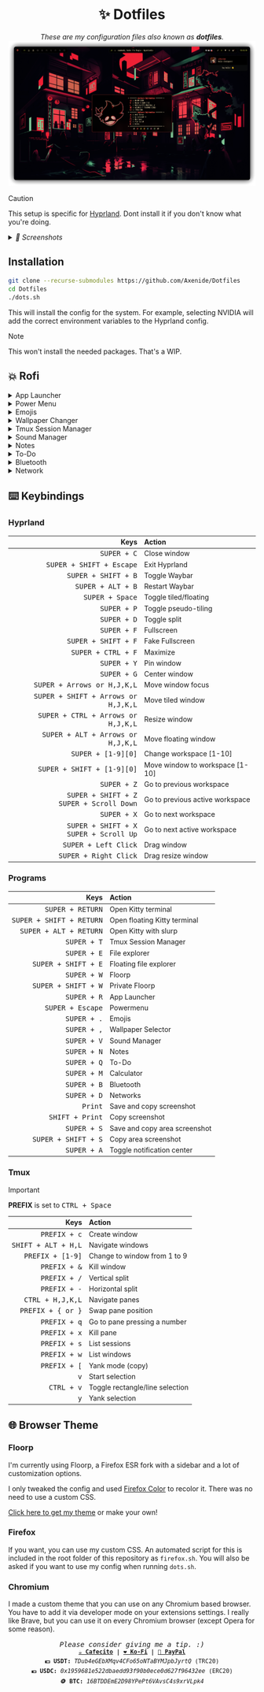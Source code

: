 <h1 align="center">✨ Dotfiles</h1>

<p align="center">
    <i>These are my configuration files also known as <b>dotfiles</b>.</i>
<img src="screenshots/cover.png">
</p>

> [!CAUTION]
> This setup is specific for [Hyprland](https://github.com/hyprwm/Hyprland). Dont install it if you don't know what you're doing.

<details>
<summary><i>
📸 Screenshots
</i></summary>
<img src="screenshots/0.png">
<img src="screenshots/1.png">
<img src="screenshots/2.png">
</details>

## Installation
```bash
git clone --recurse-submodules https://github.com/Axenide/Dotfiles
cd Dotfiles
./dots.sh
```
This will install the config for the system. For example, selecting NVIDIA will add the correct environment variables to the Hyprland config.

> [!NOTE]
> This won't install the needed packages. That's a WIP.

## 💥 Rofi
<details>
  <summary>App Launcher</summary>
    <br>
  <img src="screenshots/rofi/launcher.png">
</details>

<details>
  <summary>Power Menu</summary>
    <br>
  <img src="screenshots/rofi/powermenu.png">
</details>

<details>
  <summary>Emojis</summary>
    <br>
  <img src="screenshots/rofi/emoji.png">
</details>

<details>
  <summary>Wallpaper Changer</summary>
    <br>
  <img src="screenshots/rofi/wallpaper.png">
</details>

<details>
  <summary>Tmux Session Manager</summary>
    <br>
  <img src="screenshots/rofi/tmux.png">
</details>

<details>
  <summary>Sound Manager</summary>
    <br>
  <img src="screenshots/rofi/volume.png">
</details>

<details>
  <summary>Notes</summary>
    <br>
  <img src="screenshots/rofi/notes.png">
</details>

<details>
  <summary>To-Do</summary>
    <br>
  <img src="screenshots/rofi/todo.png">
</details>

<details>
  <summary>Bluetooth</summary>
    <br>
  <img src="screenshots/rofi/bluetooth.png">
</details>

<details>
  <summary>Network</summary>
    <br>
  <img src="screenshots/rofi/network.png">
</details>

## ⌨️ Keybindings

### Hyprland

| Keys                                         | Action                          |
|---------------------------------------------:|:--------------------------------|
| <kbd>SUPER + C</kbd>                                  | Close window                    |
| <kbd>SUPER + SHIFT + Escape</kbd>                     | Exit Hyprland                   |
| <kbd>SUPER + SHIFT + B</kbd>                                  | Toggle Waybar                     |
| <kbd>SUPER + ALT + B</kbd>                            | Restart Waybar                  |
| <kbd>SUPER + Space</kbd>                              | Toggle tiled/floating           |
| <kbd>SUPER + P</kbd>                                  | Toggle pseudo-tiling            |
| <kbd>SUPER + D</kbd>                                  | Toggle split                    |
| <kbd>SUPER + F</kbd>                                  | Fullscreen                      |
| <kbd>SUPER + SHIFT + F</kbd>                          | Fake Fullscreen                 |
| <kbd>SUPER + CTRL + F</kbd>                            | Maximize                        |
| <kbd>SUPER + Y</kbd>                                  | Pin window                      |
| <kbd>SUPER + G</kbd>                                  | Center window                   |
| <kbd>SUPER + Arrows or H,J,K,L</kbd>                  | Move window focus               |
| <kbd>SUPER + SHIFT + Arrows or H,J,K,L</kbd>          | Move tiled window               |
| <kbd>SUPER + CTRL + Arrows or H,J,K,L</kbd>        | Resize window                   |
| <kbd>SUPER + ALT + Arrows or H,J,K,L</kbd>            | Move floating window            |
| <kbd>SUPER + [1-9][0]</kbd>                           | Change workspace [1-10]         |
| <kbd>SUPER + SHIFT + [1-9][0]</kbd>                   | Move window to workspace [1-10] |
| <kbd>SUPER + Z</kbd>                                  | Go to previous workspace        |
| <kbd>SUPER + SHIFT + Z</kbd><br><kbd>SUPER + Scroll Down</kbd> | Go to previous active workspace |
| <kbd>SUPER + X</kbd>                                  | Go to next workspace            |
| <kbd>SUPER + SHIFT + X</kbd><br><kbd>SUPER + Scroll Up</kbd>   | Go to next active workspace     |
| <kbd>SUPER + Left Click</kbd>                         | Drag window                     |
| <kbd>SUPER + Right Click</kbd>                        | Drag resize window              |

### Programs

| Keys                                         | Action                          |
|---------------------------------------------:|:--------------------------------|
| <kbd>SUPER + RETURN</kbd>                             | Open Kitty terminal             |
| <kbd>SUPER + SHIFT + RETURN</kbd>                     | Open floating Kitty terminal    |
| <kbd>SUPER + ALT + RETURN</kbd>                       | Open Kitty with slurp           |
| <kbd>SUPER + T</kbd>                                  | Tmux Session Manager            |
| <kbd>SUPER + E</kbd>                                  | File explorer                   |
| <kbd>SUPER + SHIFT + E</kbd>                          | Floating file explorer          |
| <kbd>SUPER + W</kbd>                                  | Floorp                          |
| <kbd>SUPER + SHIFT + W</kbd>                          | Private Floorp                  |
| <kbd>SUPER + R</kbd>                                  | App Launcher                    |
| <kbd>SUPER + Escape</kbd>                             | Powermenu                       |
| <kbd>SUPER + .</kbd>                                  | Emojis                          |
| <kbd>SUPER + ,</kbd>                                  | Wallpaper Selector              |
| <kbd>SUPER + V</kbd>                                  | Sound Manager                   |
| <kbd>SUPER + N</kbd>                                  | Notes                           |
| <kbd>SUPER + Q</kbd>                                  | To-Do                           |
| <kbd>SUPER + M</kbd>                                  | Calculator                      |
| <kbd>SUPER + B</kbd>                                  | Bluetooth                       |
| <kbd>SUPER + D</kbd>                                  | Networks                        |
| <kbd>Print</kbd>                                      | Save and copy screenshot        |
| <kbd>SHIFT + Print</kbd>                              | Copy screenshot                 |
| <kbd>SUPER + S</kbd>                                  | Save and copy area screenshot   |
| <kbd>SUPER + SHIFT + S</kbd>                          | Copy area screenshot            |
| <kbd>SUPER + A</kbd>                                  | Toggle notification center      |

### Tmux

> [!IMPORTANT]
> **PREFIX** is set to <kbd>CTRL + Space</kbd>

| Keys                | Action                          |
|--------------------:|:--------------------------------|
| <kbd>PREFIX + c</kbd>        | Create window                   |
| <kbd>SHIFT + ALT + H,L</kbd> | Navigate windows                |
| <kbd>PREFIX + [1-9]</kbd>    | Change to window from 1 to 9    |
| <kbd>PREFIX + &</kbd>        | Kill window                     |
| <kbd>PREFIX + /</kbd>        | Vertical split                  |
| <kbd>PREFIX + -</kbd>        | Horizontal split                |
| <kbd>CTRL + H,J,K,L</kbd>    | Navigate panes                  |
| <kbd>PREFIX + { or }</kbd>   | Swap pane position              |
| <kbd>PREFIX + q</kbd>        | Go to pane pressing a number    |
| <kbd>PREFIX + x</kbd>        | Kill pane                       |
| <kbd>PREFIX + s</kbd>        | List sessions                   |
| <kbd>PREFIX + w</kbd>        | List windows                    |
| <kbd>PREFIX + [</kbd>        | Yank mode (copy)                |
| <kbd>v</kbd>                 | Start selection                 |
| <kbd>CTRL + v</kbd>          | Toggle rectangle/line selection |
| <kbd>y</kbd>                 | Yank selection                  |

## 🌐 Browser Theme
### Floorp
I'm currently using Floorp, a Firefox ESR fork with a sidebar and a lot of customization options.

I only tweaked the config and used [Firefox Color](https://addons.mozilla.org/es/firefox/addon/firefox-color/) to recolor it. There was no need to use a custom CSS.

[Click here to get my theme](https://color.firefox.com/?theme=XQAAAAKcAQAAAAAAAABBqYhm849SCia73laEGccwS-xMDPrv2Sw6Caq-qy5QgqeHG4K15QdnKP13g2bqt8iOj4e4VN6fpUJ5Y-FzVYxdRh4Jahskc87JAlD7QBtVsQPah07ceRE71vdnCbF_-HDpdDsCCgxf762zTxvWjJDI_cSS1JYv7e-yR-YLNlxGjaKfyUVHw9nHlNl5tu0qly99l70ODSB6rI0cc56xlRfomQJbRV-lNKpjgxEvYnXITcE-LiFtvVyliTFWexkCg2ripcVdrjbZdzsVNm4BOXyEIx_gLC3M0vJY_1D8JAA) or make your own!

### Firefox
If you want, you can use my custom CSS. An automated script for this is included in the root folder of this repository as `firefox.sh`. You will also be asked if you want to use my config when running `dots.sh`.

### Chromium
I made a custom theme that you can use on any Chromium based browser. You have to add it via developer mode on your extensions settings. I really like Brave, but you can use it on every Chromium browser (except Opera for some reason).

<p align="center">
<samp>
  <i>Please consider giving me a tip. :)</i>
  <br>
  <sup>
    <b>
    <a href="https://cafecito.app/axenide">☕ Cafecito</a> |
    <a href="https://ko-fi.com/axenide">❤️ Ko-Fi</a> |
    <a href="https://paypal.me/Axenide">💸 PayPal</a>
    </b>
    <br>
    <b>💵 USDT:</b> <i>TDub4eGEbXMqv4CFo65oNTaBYMJpbJyrtQ</i> (TRC20)
    <br>
    <b>💶 USDC:</b> <i>0x1959681e522dbaedd93f90b0ece0d627f96432ee</i> (ERC20)
    <br>
    <b>🪙 BTC:</b> <i>16BTDDEmE2D98YPePt6VAvsC4s9xrVLpk4</i>
  </sup>
</samp>
</p>
